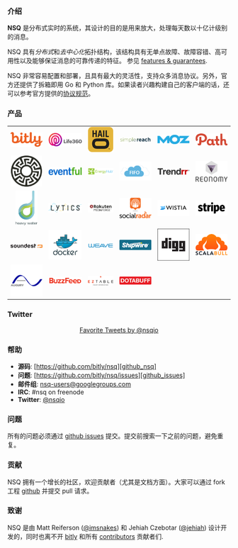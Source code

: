 ### 介绍

**NSQ** 是分布式实时的系统，其设计的目的是用来放大，处理每天数以十亿计级别的消息。

NSQ 具有*分布式*和*去中心化*拓扑结构，该结构具有无单点故障、故障容错、高可用性以及能够保证消息的可靠传递的特征。 参见 [features & guarantees][features_guarantees].

NSQ 非常容易配置和部署，且具有最大的灵活性，支持众多消息协议。另外，官方还提供了拆箱即用 Go 和 Python 库。如果读者兴趣构建自己的客户端的话，还可以参考官方提供的[协议规范][protocol]。

### 产品

<center><table class="production"><tr>
<td align="center"><a href="http://bitly.com"><img src="images//bitly_logo.png" width="84"/></a></td>
<td align="center"><a href="http://life360.com"><img src="images//life360_logo.png" width="100"/></a></td>
<td align="center"><a href="http://hailocab.com"><img src="images//hailo_logo.png" width="62"/></a></td>
<td align="center"><a href="http://simplereach.com"><img src="images//simplereach_logo.png" width="136"/></a></td>
<td align="center"><a href="http://moz.com"><img src="images//moz_logo.png" width="108"/></a></td>
<td align="center"><a href="http://path.com"><img src="images//path_logo.png" width="84"/></a></td>
</tr><tr>
<td align="center"><a href="http://segment.io"><img src="images//segmentio_logo.png" width="70"/></a></td>
<td align="center"><a href="http://eventful.com"><img src="images//eventful_logo.png" width="95"/></a></td>
<td align="center"><a href="http://energyhub.com"><img src="images//energyhub_logo.png" width="99"/></a></td>
<td align="center"><a href="https://project-fifo.net"><img src="images//project_fifo.png" width="97"/></a></td>
<td align="center"><a href="http://trendrr.com"><img src="images//trendrr_logo.png" width="97"/></a></td>
<td align="center"><a href="http://reonomy.com"><img src="images//reonomy_logo.png" width="100"/></a></td>
</tr><tr>
<td align="center"><a href="http://hw-ops.com"><img src="images//heavy_water.png" width="50"/></a></td>
<td align="center"><a href="http://lytics.io"><img src="images//lytics.png" width="100"/></a></td>
<td align="center"><a href="http://mediaforge.com"><img src="images//rakuten.png" width="100"/></a></td>
<td align="center"><a href="http://socialradar.com"><img src="images//socialradar_logo.png" width="100"/></a></td>
<td align="center"><a href="http://wistia.com"><img src="images//wistia_logo.png" width="140"/></a></td>
<td align="center"><a href="http://stripe.com"><img src="images//stripe_logo.png" width="140"/></a></td>
</tr><tr>
<td align="center"><a href="http://soundest.com"><img src="images//soundest_logo.png" width="140"/></a></td>
<td align="center"><a href="http://docker.com"><img src="images//docker_logo.png" width="145"/></a></td>
<td align="center"><a href="http://getweave.com"><img src="images//weave_logo.png" width="110"/></a></td>
<td align="center"><a href="http://shipwire.com"><img src="images//shipwire_logo.png" width="140"/></a></td>
<td align="center"><a href="http://digg.com"><img src="images//digg_logo.png" width="140"/></a></td>
<td align="center"><a href="http://scalabull.com"><img src="images//scalabull_logo.png" width="110"/></a></td>
</tr><tr>
<td align="center"><a href="http://augury.com"><img src="images//augury_logo.png" width="110"/></a></td>
<td align="center:"><a href="http://buzzfeed.com"><img src="images//buzzfeed_logo.png" width="97"/></a></td>
<td align="center"><a href="http://eztable.com"><img src="images//eztable_logo.png" width="105"/></a></td>
<td align="center"><a href="http://www.dotabuff.com"><img src="images//dotabuff_logo.png" width="105"/></a></td>
</tr></table></center>

### Twitter

<center>
<a class="twitter-timeline" width="520" height="600" data-dnt="true" data-chrome="noborders noheader" href="https://twitter.com/nsqio/favorites" data-widget-id="535600226652782593">Favorite Tweets by @nsqio</a>
<script>!function(d,s,id){var js,fjs=d.getElementsByTagName(s)[0],p=/^http:/.test(d.location)?'http':'https';if(!d.getElementById(id)){js=d.createElement(s);js.id=id;js.src=p+"://platform.twitter.com/widgets.js";fjs.parentNode.insertBefore(js,fjs);}}(document,"script","twitter-wjs");</script>
</center>

### 帮助

* **源码**: [https://github.com/bitly/nsq][github_nsq]
* **问题**: [https://github.com/bitly/nsq/issues][github_issues]
* **邮件组**: [nsq-users@googlegroups.com][google_group]
* **IRC**: #nsq on freenode
* **Twitter**: [@nsqio][nsqio_twitter]

### 问题

所有的问题必须通过 [github issues][github_issues] 提交。提交前搜索一下之前的问题，避免重复。 

### 贡献

NSQ 拥有一个增长的社区，欢迎贡献者（尤其是文档方面）。大家可以通过 fork 工程 [github][github_nsq] 并提交 pull 请求。

### 致谢

NSQ 是由 Matt Reiferson ([@imsnakes][snakes_twitter]) 和 Jehiah Czebotar
([@jehiah][jehiah_twitter]) 设计开发的，同时也离不开 [bitly][bitly]
和所有 [contributors][contributors] 贡献者们.

[features_guarantees]: features_and_guarantees.md
[protocol]: tcp_protocol_spec.md
[client_libraries]: client_libraries.md
[github_issues]: https://github.com/bitly/nsq/issues
[github_nsq]: http://github.com/bitly/nsq
[google_group]: http://groups.google.com/group/nsq-users
[snakes_twitter]: https://twitter.com/imsnakes
[jehiah_twitter]: https://twitter.com/jehiah
[bitly]: https://bitly.com
[contributors]: https://github.com/bitly/nsq/graphs/contributors
[nsqio_twitter]: https://twitter.com/nsqio
